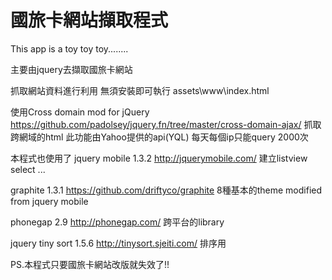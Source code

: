 國旅卡網站擷取程式
================================

This app is a toy toy toy........

主要由jquery去擷取國旅卡網站

抓取網站資料進行利用 無須安裝即可執行  assets\www\index.html

使用Cross domain mod for jQuery https://github.com/padolsey/jquery.fn/tree/master/cross-domain-ajax/
抓取跨網域的html 此功能由Yahoo提供的api(YQL) 每天每個ip只能query 2000次

本程式也使用了
jquery mobile 1.3.2 http://jquerymobile.com/
建立listview select ... 

graphite 1.3.1 https://github.com/driftyco/graphite
8種基本的theme modified from jquery mobile

phonegap 2.9 http://phonegap.com/
跨平台的library

jquery tiny sort 1.5.6 http://tinysort.sjeiti.com/
排序用

PS.本程式只要國旅卡網站改版就失效了!!